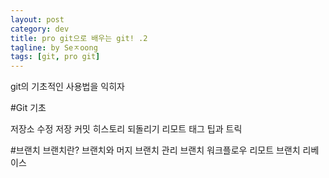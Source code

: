 ```yaml
---
layout: post
category: dev
title: pro git으로 배우는 git! .2
tagline: by Seㅈoong
tags: [git, pro git]
---
```

git의 기초적인 사용법을 익히자

<!--more-->

#Git 기초

저장소
수정 저장
커밋 히스토리
되돌리기
리모트
태그
팁과 트릭

#브랜치
브랜치란?
브랜치와 머지
브랜치 관리
브랜치 워크플로우
리모트 브랜치
리베이스


